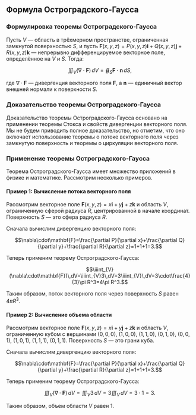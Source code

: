## Формула Остроградского-Гаусса

### Формулировка теоремы Остроградского-Гаусса

Пусть $V$ — область в трёхмерном пространстве, ограниченная замкнутой поверхностью $S$, и пусть $\mathbf{F}(x, y, z) = P(x, y, z)\mathbf{i} + Q(x, y, z)\mathbf{j} + R(x, y, z)\mathbf{k}$ — непрерывно дифференцируемое векторное поле, определённое на $V$ и $S$. Тогда:

$$\iiint_{V}(\nabla\cdot\mathbf{F})\,dV=\oiint_{S}\mathbf{F}\cdot\mathbf{n}\,dS,$$

где $\nabla\cdot\mathbf{F}$ — дивергенция векторного поля $\mathbf{F}$, а $\mathbf{n}$ — единичный вектор внешней нормали к поверхности $S$.

### Доказательство теоремы Остроградского-Гаусса

Доказательство теоремы Остроградского-Гаусса основано на применении теоремы Стокса и свойств дивергенции векторного поля. Мы не будем приводить полное доказательство, но отметим, что оно включает использование теоремы о потоке векторного поля через замкнутую поверхность и теоремы о циркуляции векторного поля.

### Применение теоремы Остроградского-Гаусса

Теорема Остроградского-Гаусса имеет множество приложений в физике и математике. Рассмотрим несколько примеров.

#### Пример 1: Вычисление потока векторного поля

Рассмотрим векторное поле $\mathbf{F}(x, y, z) = x\mathbf{i} + y\mathbf{j} + z\mathbf{k}$ и область $V$, ограниченную сферой радиуса $R$, центрированной в начале координат. Поверхность $S$ — это сфера радиуса $R$.

Сначала вычислим дивергенцию векторного поля:

$$\nabla\cdot\mathbf{F}=\frac{\partial P}{\partial x}+\frac{\partial Q}{\partial y}+\frac{\partial R}{\partial z}=1+1+1=3.$$

Теперь применим теорему Остроградского-Гаусса:

$$\iiint_{V}(\nabla\cdot\mathbf{F})\,dV=\iiint_{V}3\,dV=3\iiint_{V}\,dV=3\cdot\frac{4}{3}\pi R^3=4\pi R^3.$$

Таким образом, поток векторного поля через поверхность $S$ равен $4\pi R^3$.

#### Пример 2: Вычисление объема области

Рассмотрим векторное поле $\mathbf{F}(x, y, z) = x\mathbf{i} + y\mathbf{j} + z\mathbf{k}$ и область $V$, ограниченную кубом с вершинами $(0,0,0)$, $(1,0,0)$, $(1,1,0)$, $(0,1,0)$, $(0,0,1)$, $(1,0,1)$, $(1,1,1)$, $(0,1,1)$. Поверхность $S$ — это грани куба.

Сначала вычислим дивергенцию векторного поля:

$$\nabla\cdot\mathbf{F}=\frac{\partial P}{\partial x}+\frac{\partial Q}{\partial y}+\frac{\partial R}{\partial z}=1+1+1=3.$$

Теперь применим теорему Остроградского-Гаусса:

$$\iiint_{V}(\nabla\cdot\mathbf{F})\,dV=\iiint_{V}3\,dV=3\iiint_{V}\,dV=3\cdot1=3.$$

Таким образом, объем области $V$ равен $1$.